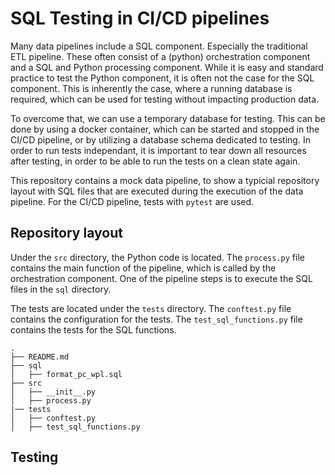 # SQL Testing in CI/CD pipelines
Many data pipelines include a SQL component. Especially the traditional ETL pipeline. These often consist of a (python) orchestration component and a SQL and Python processing component. While it is easy and standard practice to test the Python component, it is often not the case for the SQL component. This is inherently the case, where a running database is required, which can be used for testing without impacting production data.

To overcome that, we can use a temporary database for testing. This can be done by using a docker container, which can be started and stopped in the CI/CD pipeline, or by utilizing a database schema dedicated to testing. In order to run tests independant, it is important to tear down all resources after testing, in order to be able to run the tests on a clean state again.

This repository contains a mock data pipeline, to show a typicial repository layout with SQL files that are executed during the execution of the data pipeline. For the CI/CD pipeline, tests with `pytest` are used. 

## Repository layout
Under the `src` directory, the Python code is located. The `process.py` file contains the main function of the pipeline, which is called by the orchestration component. One of the pipeline steps is to execute the SQL files in the `sql` directory.

The tests are located under the `tests` directory. The `conftest.py` file contains the configuration for the tests. The `test_sql_functions.py` file contains the tests for the SQL functions.
```
.
├── README.md
├── sql
│   ├── format_pc_wpl.sql
├── src
│   ├── __init__.py
│   ├── process.py
|── tests
│   ├── conftest.py
│   ├── test_sql_functions.py
```
## Testing